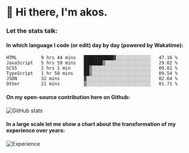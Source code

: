 # 👋 Hi there, I'm akos. 


### Let the stats talk:


#### In which language I code (or edit) day by day (powered by Wakatime): 

<!--START_SECTION:waka-->

```text
HTML         9 hrs 44 mins   ███████████▓░░░░░░░░░░░░░   47.16 %
JavaScript   5 hrs 59 mins   ███████▒░░░░░░░░░░░░░░░░░   29.02 %
SCSS         2 hrs 1 min     ██▒░░░░░░░░░░░░░░░░░░░░░░   09.81 %
TypeScript   1 hr 58 mins    ██▒░░░░░░░░░░░░░░░░░░░░░░   09.54 %
JSON         32 mins         ▓░░░░░░░░░░░░░░░░░░░░░░░░   02.64 %
Other        21 mins         ▒░░░░░░░░░░░░░░░░░░░░░░░░   01.71 %
```

<!--END_SECTION:waka-->

#### On my open-source contribution here on Github:
 
![GitHub stats](https://github-readme-stats.vercel.app/api?username=akosbalasko)

#### In a large scale let me show a chart about the transformation of my experience over years:   

![Experience](https://cr-skills-chart-widget.azurewebsites.net/api/api?username=akosbalasko)
